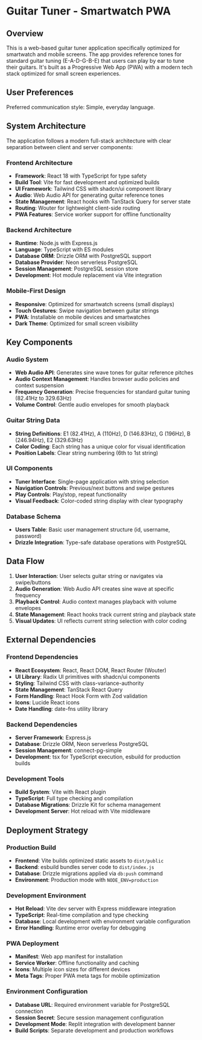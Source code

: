 # Guitar Tuner - Smartwatch PWA

## Overview

This is a web-based guitar tuner application specifically optimized for smartwatch and mobile screens. The app provides reference tones for standard guitar tuning (E-A-D-G-B-E) that users can play by ear to tune their guitars. It's built as a Progressive Web App (PWA) with a modern tech stack optimized for small screen experiences.

## User Preferences

Preferred communication style: Simple, everyday language.

## System Architecture

The application follows a modern full-stack architecture with clear separation between client and server components:

### Frontend Architecture
- **Framework**: React 18 with TypeScript for type safety
- **Build Tool**: Vite for fast development and optimized builds
- **UI Framework**: Tailwind CSS with shadcn/ui component library
- **Audio**: Web Audio API for generating guitar reference tones
- **State Management**: React hooks with TanStack Query for server state
- **Routing**: Wouter for lightweight client-side routing
- **PWA Features**: Service worker support for offline functionality

### Backend Architecture
- **Runtime**: Node.js with Express.js
- **Language**: TypeScript with ES modules
- **Database ORM**: Drizzle ORM with PostgreSQL support
- **Database Provider**: Neon serverless PostgreSQL
- **Session Management**: PostgreSQL session store
- **Development**: Hot module replacement via Vite integration

### Mobile-First Design
- **Responsive**: Optimized for smartwatch screens (small displays)
- **Touch Gestures**: Swipe navigation between guitar strings
- **PWA**: Installable on mobile devices and smartwatches
- **Dark Theme**: Optimized for small screen visibility

## Key Components

### Audio System
- **Web Audio API**: Generates sine wave tones for guitar reference pitches
- **Audio Context Management**: Handles browser audio policies and context suspension
- **Frequency Generation**: Precise frequencies for standard guitar tuning (82.41Hz to 329.63Hz)
- **Volume Control**: Gentle audio envelopes for smooth playback

### Guitar String Data
- **String Definitions**: E1 (82.41Hz), A (110Hz), D (146.83Hz), G (196Hz), B (246.94Hz), E2 (329.63Hz)
- **Color Coding**: Each string has a unique color for visual identification
- **Position Labels**: Clear string numbering (6th to 1st string)

### UI Components
- **Tuner Interface**: Single-page application with string selection
- **Navigation Controls**: Previous/next buttons and swipe gestures
- **Play Controls**: Play/stop, repeat functionality
- **Visual Feedback**: Color-coded string display with clear typography

### Database Schema
- **Users Table**: Basic user management structure (id, username, password)
- **Drizzle Integration**: Type-safe database operations with PostgreSQL

## Data Flow

1. **User Interaction**: User selects guitar string or navigates via swipe/buttons
2. **Audio Generation**: Web Audio API creates sine wave at specific frequency
3. **Playback Control**: Audio context manages playback with volume envelopes
4. **State Management**: React hooks track current string and playback state
5. **Visual Updates**: UI reflects current string selection with color coding

## External Dependencies

### Frontend Dependencies
- **React Ecosystem**: React, React DOM, React Router (Wouter)
- **UI Library**: Radix UI primitives with shadcn/ui components
- **Styling**: Tailwind CSS with class-variance-authority
- **State Management**: TanStack React Query
- **Form Handling**: React Hook Form with Zod validation
- **Icons**: Lucide React icons
- **Date Handling**: date-fns utility library

### Backend Dependencies
- **Server Framework**: Express.js
- **Database**: Drizzle ORM, Neon serverless PostgreSQL
- **Session Management**: connect-pg-simple
- **Development**: tsx for TypeScript execution, esbuild for production builds

### Development Tools
- **Build System**: Vite with React plugin
- **TypeScript**: Full type checking and compilation
- **Database Migrations**: Drizzle Kit for schema management
- **Development Server**: Hot reload with Vite middleware

## Deployment Strategy

### Production Build
- **Frontend**: Vite builds optimized static assets to `dist/public`
- **Backend**: esbuild bundles server code to `dist/index.js`
- **Database**: Drizzle migrations applied via `db:push` command
- **Environment**: Production mode with `NODE_ENV=production`

### Development Environment
- **Hot Reload**: Vite dev server with Express middleware integration
- **TypeScript**: Real-time compilation and type checking
- **Database**: Local development with environment variable configuration
- **Error Handling**: Runtime error overlay for debugging

### PWA Deployment
- **Manifest**: Web app manifest for installation
- **Service Worker**: Offline functionality and caching
- **Icons**: Multiple icon sizes for different devices
- **Meta Tags**: Proper PWA meta tags for mobile optimization

### Environment Configuration
- **Database URL**: Required environment variable for PostgreSQL connection
- **Session Secret**: Secure session management configuration
- **Development Mode**: Replit integration with development banner
- **Build Scripts**: Separate development and production workflows